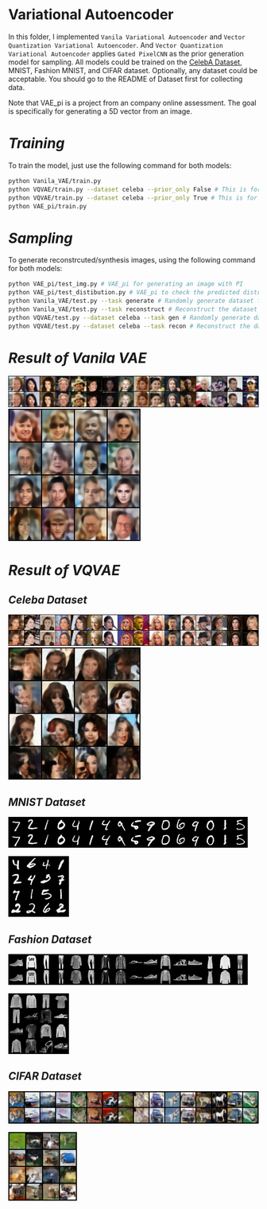 # Variational Autoencoder

In this folder, I implemented `Vanila Variational Autoencoder` and `Vector Quantization Variational Autoencoder`. And `Vector Quantization Variational Autoencoder` applies `Gated PixelCNN` as the prior generation model for sampling. All models could be trained on the [CelebA Dataset](https://mmlab.ie.cuhk.edu.hk/projects/CelebA.html), MNIST, Fashion MNIST, and CIFAR dataset. Optionally, any dataset could be acceptable. You should go to the README of Dataset first for collecting data.

Note that VAE_pi is a project from an company online assessment. The goal is specifically for generating a 5D vector from an image.


# _Training_ #
To train the model, just use the following command for both models:

```bash
python Vanila_VAE/train.py
python VQVAE/train.py --dataset celeba --prior_only False # This is for training VQVAE model without prior
python VQVAE/train.py --dataset celeba --prior_only True # This is for training GatexPixel CNN model with frozen weight of VQVAE
python VAE_pi/train.py
```

# _Sampling_ #
To generate reconstrcuted/synthesis images, using the following command for both models:
```bash
python VAE_pi/test_img.py # VAE_pi for generating an image with PI
python VAE_pi/test_distibution.py # VAE_pi to check the predicted distribution compared to the dataset
python Vanila_VAE/test.py --task generate # Randomly generate dataset from the latent space
python Vanila_VAE/test.py --task reconstruct # Reconstruct the dataset
python VQVAE/test.py --dataset celeba --task gen # Randomly generate dataset from the latent space
python VQVAE/test.py --dataset celeba --task recon # Reconstruct the dataset
```


# _Result of Vanila VAE_ #
![image](https://github.com/tungyen/Deep_learning_CV/blob/master/GenAI/VAE/Vanila_VAE/img/VAE_reconst.png)
![image](https://github.com/tungyen/Deep_learning_CV/blob/master/GenAI/VAE/Vanila_VAE/img/VAE_gen.png)

# _Result of VQVAE_ #

## _Celeba Dataset_ ##
![image](https://github.com/tungyen/Deep_learning_CV/blob/master/GenAI/VAE/VQVAE/img/VQVAE_celeba_recon.png)
![image](https://github.com/tungyen/Deep_learning_CV/blob/master/GenAI/VAE/VQVAE/img/VQVAE_celeba_gen.png)

## _MNIST Dataset_ ##
![image](https://github.com/tungyen/Deep_learning_CV/blob/master/GenAI/VAE/VQVAE/img/VQVAE_MNIST_recon.png)


![image](https://github.com/tungyen/Deep_learning_CV/blob/master/GenAI/VAE/VQVAE/img/VQVAE_MNIST_gen.png)


## _Fashion Dataset_ ##
![image](https://github.com/tungyen/Deep_learning_CV/blob/master/GenAI/VAE/VQVAE/img/VQVAE_fashion_recon.png)


![image](https://github.com/tungyen/Deep_learning_CV/blob/master/GenAI/VAE/VQVAE/img/VQVAE_fashion_gen.png)


## _CIFAR Dataset_ ##
![image](https://github.com/tungyen/Deep_learning_CV/blob/master/GenAI/VAE/VQVAE/img/VQVAE_cifar_recon.png)


![image](https://github.com/tungyen/Deep_learning_CV/blob/master/GenAI/VAE/VQVAE/img/VQVAE_cifar_gen.png)